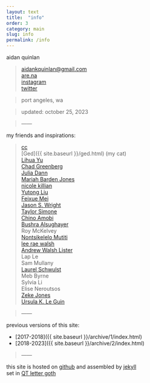 ```yaml
---
layout: text
title:  "info"
order: 3
category: main
slug: info
permalink: /info
---
```


aidan quinlan

> aidankquinlan@gmail.com\
> [are.na](https://www.are.na/aidan-quinlan)\
> [instagram](https://www.instagram.com/goodpileus/)\
> [twitter](https://twitter.com/goodpileus)

> port angeles, wa

> updated: october 25, 2023

> &mdash;&mdash;

my friends and inspirations:

> [cc](https://cevahirozdogan.net/)\
> [Ged]({{ site.baseurl }}/ged.html) (my cat)\
> [Lihua Yu](https://lihuayu.xyz/)\
> [Chad Greenberg](https://chadgreenberg.net/)\
> [Julia Dann](https://juliadann.com/)\
> [Mariah Barden Jones](http://firstknives.club/)\
> [nicole killian](http://nylondip.com/)\
> [Yutong Liu](https://machine-art-girl.net/)\
> [Feixue Mei](https://feixuemei.info/index.html)\
> [Jason S. Wright](http://www.jswrightstudio.net/)\
> [Taylor Simone](https://taylorsimone.one/)\
> [Chino Amobi](http://www.paradiso.world/)\
> [Bushra Alsughayer](https://bushrasghyr.myportfolio.com/)\
> Roy McKelvey\
> [Nontsikelelo Mutiti](http://nontsikelelomutiti.com/#)\
> [lee rae walsh](https://leeraewalsh.com/)\
> [Andrew Walsh Lister](https://andrew-lister.info/)\
> Lap Le\
> Sam Mullany\
> [Laurel Schwulst](https://www.laurel.world/)\
> Meb Byrne\
> Sylvia Li\
> Elise Neroutsos\
> [Zeke Jones](https://zekejones.rodeo/)\
> [Ursula K. Le Guin](http://ursulakleguinarchive.com/UKL_info.html)

> &mdash;&mdash;

previous versions of this site:
- [2017-2018]({{ site.baseurl }}/archive/1/index.html)
- [2018-2023]({{ site.baseurl }}/archive/2/index.html)

> &mdash;&mdash;

this site is hosted on [github](https://github.com/) and assembled by [jekyll](https://jekyllrb.com/)\
set in [QT letter goth](https://tug.org/FontCatalogue/qtlettergoth/)